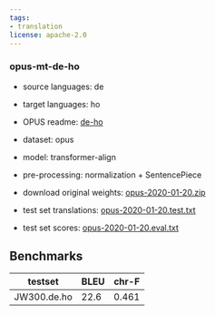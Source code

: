 ```yaml
---
tags:
- translation
license: apache-2.0
---
```


### opus-mt-de-ho

* source languages: de
* target languages: ho
*  OPUS readme: [de-ho](https://github.com/Helsinki-NLP/OPUS-MT-train/blob/master/models/de-ho/README.md)

*  dataset: opus
* model: transformer-align
* pre-processing: normalization + SentencePiece
* download original weights: [opus-2020-01-20.zip](https://object.pouta.csc.fi/OPUS-MT-models/de-ho/opus-2020-01-20.zip)
* test set translations: [opus-2020-01-20.test.txt](https://object.pouta.csc.fi/OPUS-MT-models/de-ho/opus-2020-01-20.test.txt)
* test set scores: [opus-2020-01-20.eval.txt](https://object.pouta.csc.fi/OPUS-MT-models/de-ho/opus-2020-01-20.eval.txt)

## Benchmarks

| testset               | BLEU  | chr-F |
|-----------------------|-------|-------|
| JW300.de.ho 	| 22.6 	| 0.461 |

